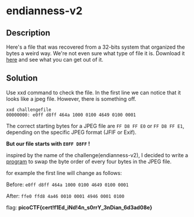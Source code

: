 # endianness-v2

## Description

Here's a file that was recovered from a 32-bits system that organized the bytes a weird way. We're not even sure what type of file it is.
Download it [here](https://artifacts.picoctf.net/c_titan/113/challengefile) and see what you can get out of it.

## Solution

Use xxd command to check the file. In the first line we can notice that it looks like a jpeg file. However, there is something off.

```
xxd challengefile
00000000: e0ff d8ff 464a 1000 0100 4649 0100 0001
```

The correct starting bytes for a JPEG file are ```FF D8 FF E0``` or ```FF D8 FF E1```, depending on the specific JPEG format (JFIF or Exif).

**But our file starts with ```E0FF D8FF``` !**

inspired by the name of the challenge(endianness-v2), I decided to write a [program](jpg_repair.py) to swap the byte order of every four bytes in the JPEG file.

for example the first line will change as follows:

Before:
```e0ff d8ff 464a 1000 0100 4649 0100 0001```

After:
```ffe0 ffd8 4a46 0010 0001 4946 0001 0100```

flag: **picoCTF{cert!f1Ed_iNd!4n_s0rrY_3nDian_6d3ad08e}**
